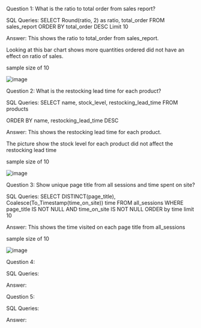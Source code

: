 Question 1: What is the ratio to total order from sales report?

SQL Queries: 
SELECT Round(ratio, 2) as ratio, total_order FROM sales_report
ORDER BY total_order DESC
Limit 10

Answer: 
This shows the ratio to total_order from sales_report.

Looking at this bar chart shows more quantities ordered did not have an effect on ratio of sales.

sample size of 10


![image](https://github.com/Ayiwoma/SQL-Project/assets/141646278/878e30c0-ccbc-44b8-8f6a-6b022c6db0e7)




Question 2: What is the restocking lead time for each product?

SQL Queries: 
SELECT  name,  stock_level, restocking_lead_time FROM products

ORDER BY name,  restocking_lead_time DESC

Answer:
This shows the restocking lead time for each product.

The picture show the stock level for each product did not affect the restocking lead time

sample size of 10

![image](https://github.com/Ayiwoma/SQL-Project/assets/141646278/58e45a19-8877-4a13-86ac-65942da04cc4)



Question 3: Show unique page title from all sessions and time spent on site?

SQL Queries: 
SELECT  DISTINCT(page_title), Coalesce(To_Timestamp(time_on_site)) time FROM all_sessions
WHERE page_title IS NOT NULL AND time_on_site IS NOT NULL
ORDER by time 
limit 10


Answer: 
This shows the time visited on each page title from all_sessions

sample size of 10


![image](https://github.com/Ayiwoma/SQL-Project/assets/141646278/dae7691b-0a09-4b36-a70f-3c611a58e414)





Question 4: 

SQL Queries:

Answer:



Question 5: 

SQL Queries:

Answer:

